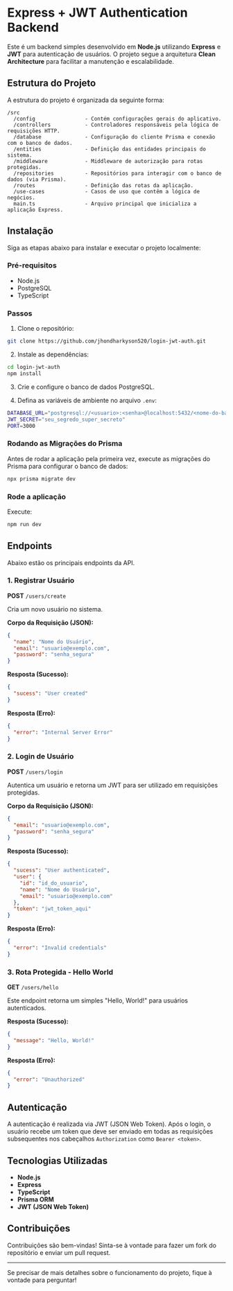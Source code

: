 
# Express + JWT Authentication Backend

Este é um backend simples desenvolvido em **Node.js** utilizando **Express** e **JWT** para autenticação de usuários. O projeto segue a arquitetura **Clean Architecture** para facilitar a manutenção e escalabilidade.

## Estrutura do Projeto

A estrutura do projeto é organizada da seguinte forma:

```
/src
  /config                - Contém configurações gerais do aplicativo.
  /controllers           - Controladores responsáveis pela lógica de requisições HTTP.
  /database              - Configuração do cliente Prisma e conexão com o banco de dados.
  /entities              - Definição das entidades principais do sistema.
  /middleware            - Middleware de autorização para rotas protegidas.
  /repositories          - Repositórios para interagir com o banco de dados (via Prisma).
  /routes                - Definição das rotas da aplicação.
  /use-cases             - Casos de uso que contêm a lógica de negócios.
  main.ts                - Arquivo principal que inicializa a aplicação Express.
```
## Instalação

Siga as etapas abaixo para instalar e executar o projeto localmente:

### Pré-requisitos

- Node.js
- PostgreSQL
- TypeScript

### Passos

1. Clone o repositório:

```bash
git clone https://github.com/jhondharkyson520/login-jwt-auth.git
```

2. Instale as dependências:

```bash
cd login-jwt-auth
npm install
```

3. Crie e configure o banco de dados PostgreSQL.

4. Defina as variáveis de ambiente no arquivo `.env`:

```bash
DATABASE_URL="postgresql://<usuario>:<senha>@localhost:5432/<nome-do-banco>?schema=public"
JWT_SECRET="seu_segredo_super_secreto"
PORT=3000
```

### Rodando as Migrações do Prisma

Antes de rodar a aplicação pela primeira vez, execute as migrações do Prisma para configurar o banco de dados:

```bash
npx prisma migrate dev
```

### Rode a aplicação

Execute:

```bash
npm run dev
```

## Endpoints

Abaixo estão os principais endpoints da API.

### 1. **Registrar Usuário**

**POST** `/users/create`

Cria um novo usuário no sistema.

**Corpo da Requisição (JSON):**

```json
{
  "name": "Nome do Usuário",
  "email": "usuario@exemplo.com",
  "password": "senha_segura"
}
```

**Resposta (Sucesso):**

```json
{
  "sucess": "User created"
}
```

**Resposta (Erro):**

```json
{
  "error": "Internal Server Error"
}
```

### 2. **Login de Usuário**

**POST** `/users/login`

Autentica um usuário e retorna um JWT para ser utilizado em requisições protegidas.

**Corpo da Requisição (JSON):**

```json
{
  "email": "usuario@exemplo.com",
  "password": "senha_segura"
}
```

**Resposta (Sucesso):**

```json
{
  "sucess": "User authenticated",
  "user": {
    "id": "id_do_usuario",
    "name": "Nome do Usuário",
    "email": "usuario@exemplo.com"
  },
  "token": "jwt_token_aqui"
}
```

**Resposta (Erro):**

```json
{
  "error": "Invalid credentials"
}
```

### 3. **Rota Protegida - Hello World**

**GET** `/users/hello`

Este endpoint retorna um simples "Hello, World!" para usuários autenticados.

**Resposta (Sucesso):**

```json
{
  "message": "Hello, World!"
}
```

**Resposta (Erro):**

```json
{
  "error": "Unauthorized"
}
```

## Autenticação

A autenticação é realizada via JWT (JSON Web Token). Após o login, o usuário recebe um token que deve ser enviado em todas as requisições subsequentes nos cabeçalhos `Authorization` como `Bearer <token>`.

## Tecnologias Utilizadas

- **Node.js**
- **Express**
- **TypeScript**
- **Prisma ORM**
- **JWT (JSON Web Token)**

## Contribuições

Contribuições são bem-vindas! Sinta-se à vontade para fazer um fork do repositório e enviar um pull request.

---

Se precisar de mais detalhes sobre o funcionamento do projeto, fique à vontade para perguntar!
